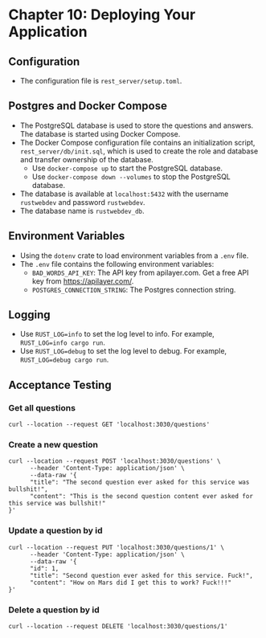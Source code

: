 # Chapter 10: Deploying Your Application

## Configuration

- The configuration file is `rest_server/setup.toml`.


## Postgres and Docker Compose

- The PostgreSQL database is used to store the questions and answers. The database is started using Docker Compose.
- The Docker Compose configuration file contains an initialization script, `rest_server/db/init.sql`, which is used
  to create the role and database and transfer ownership of the database.
    - Use `docker-compose up` to start the PostgreSQL database.
    - Use `docker-compose down --volumes` to stop the PostgreSQL database.
- The database is available at `localhost:5432` with the username `rustwebdev` and password `rustwebdev`.
- The database name is `rustwebdev_db`.

## Environment Variables

- Using the `dotenv` crate to load environment variables from a `.env` file.
- The `.env` file contains the following environment variables:
    - `BAD_WORDS_API_KEY`: The API key from apilayer.com. Get a free API key from https://apilayer.com/.
    - `POSTGRES_CONNECTION_STRING`: The Postgres connection string.

## Logging

- Use `RUST_LOG=info` to set the log level to info. For example, `RUST_LOG=info cargo run`.
- Use `RUST_LOG=debug` to set the log level to debug. For example, `RUST_LOG=debug cargo run`.

## Acceptance Testing

### Get all questions

```shell
curl --location --request GET 'localhost:3030/questions'
```

### Create a new question

```shell
curl --location --request POST 'localhost:3030/questions' \
      --header 'Content-Type: application/json' \
      --data-raw '{
      "title": "The second question ever asked for this service was bullshit!",
      "content": "This is the second question content ever asked for this service was bullshit!"
}'
```

### Update a question by id

```shell
curl --location --request PUT 'localhost:3030/questions/1' \
      --header 'Content-Type: application/json' \
      --data-raw '{
      "id": 1,
      "title": "Second question ever asked for this service. Fuck!",
      "content": "How on Mars did I get this to work? Fuck!!!"
}'
```

### Delete a question by id

```shell
curl --location --request DELETE 'localhost:3030/questions/1' 
```